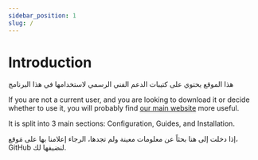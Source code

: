 ```yaml
---
sidebar_position: 1
slug: /
---
```


# Introduction

هذا الموقع يحتوي على كتيبات الدعم الفني الرسمي لاستخدامها في هذا البرنامج

If you are not a current user, and you are looking to download it or decide whether to use it, you will probably find [our main website](https://www.universalmediaserver.com) more useful.

It is split into 3 main sections: Configuration, Guides, and Installation.

إذا دخلت إلى هنا بحثاً عن معلومات معينة ولم تجدها، الرجاء إعلامنا بها على مَوقع، GitHub لنضيفها لك.
